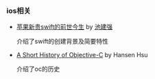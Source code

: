### ios相关

- [苹果新贵swift的前世今生](http://macshuo.com/?p=1125) by [池建强](../fame/blogger.md#池建强)
  
  介绍了swift的创建背景及简要特性

- [A Short History of Objective-C](https://medium.com/chmcore/a-short-history-of-objective-c-aff9d2bde8dd) by Hansen Hsu
  
  介绍了oc的历史
